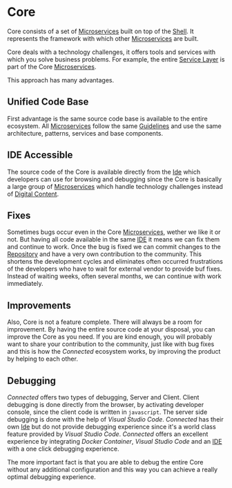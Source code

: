 # Core

Core consists of a set of [Microservices](../Microservices/README.md) built on top of the [Shell](Shell.md). It represents the framework with which other [Microservices](../Microservices/README.md) are built.

Core deals with a technology challenges, it offers tools and services with which you solve business problems. For example, the entire [Service Layer](../ServiceLayer/README.md) is part of the Core [Microservices](../Microservices/README.md).

This approach has many advantages. 

## Unified Code Base

First advantage is the same source code base is available to the entire ecosystem. All [Microservices](../Microservices/README.md) follow the same [Guidelines](../Guidelines/README.md) and use the same architecture, patterns, services and base components.

## IDE Accessible
The source code of the Core is available directly from the [Ide](../IDE/README.md) which developers can use for browsing and debugging since the Core is basically a large group of [Microservices](../Microservices/README.md) which handle technology challenges instead of [Digital Content](DigitalContent.md).

## Fixes

Sometimes bugs occur even in the Core [Microservices](../Microservices/README.md), wether we like it or not. But having all code available in the same [IDE](../IDE/README.md) it means we can fix them and continue to work. Once the bug is fixed we can commit changes to the [Repository](../Deployment/Repositories.md) and have a very own contribution to the community. This shortens the development cycles and eliminates often occurred frustrations of the developers who have to wait for external vendor to provide buf fixes. Instead of waiting weeks, often several months, we can continue with work immediately. 

## Improvements

Also, Core is not a feature complete. There will always be a room for improvement. By having the entire source code at your disposal, you can improve the Core as you need. If you are kind enough, you will probably want to share your contribution to the community, just like with bug fixes and this is how the *Connected* ecosystem works, by improving the product by helping to each other. 

## Debugging

*Connected* offers two types of debugging, Server and Client. Client debugging is done directly from the browser, by activating developer console, since the client code is written in ```javascript```. The server side debugging is done with the help of *Visual Studio Code*. *Connected* has their own [Ide](../IDE/README.md) but do not provide debugging experience since it's a world class feature provided by *Visual Studio Code*. *Connected* offers an excellent experience by integrating *Docker Container*, *Visual Studio Code* and an [IDE](../IDE/README.md) with a one click debugging experience.

The more important fact is that you are able to debug the entire Core without any additional configuration and this way you can achieve a really optimal debugging experience.